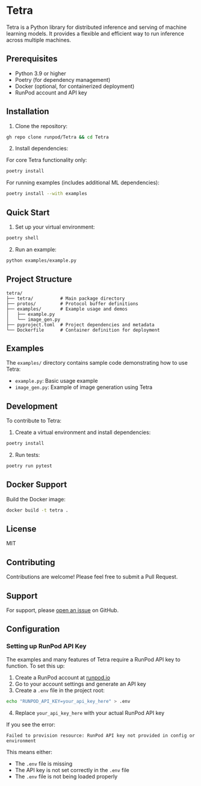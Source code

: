 # Tetra

Tetra is a Python library for distributed inference and serving of machine learning models. It provides a flexible and efficient way to run inference across multiple machines.

## Prerequisites

- Python 3.9 or higher
- Poetry (for dependency management)
- Docker (optional, for containerized deployment)
- RunPod account and API key

## Installation

1. Clone the repository:

```bash
gh repo clone runpod/Tetra && cd Tetra
```

2. Install dependencies:

For core Tetra functionality only:

```bash
poetry install
```

For running examples (includes additional ML dependencies):

```bash
poetry install --with examples
```

## Quick Start

1. Set up your virtual environment:

```bash
poetry shell
```

2. Run an example:

```bash
python examples/example.py
```

## Project Structure

```
tetra/
├── tetra/          # Main package directory
├── protos/         # Protocol buffer definitions
├── examples/       # Example usage and demos
│   ├── example.py
│   └── image_gen.py
├── pyproject.toml  # Project dependencies and metadata
└── Dockerfile      # Container definition for deployment
```

## Examples

The `examples/` directory contains sample code demonstrating how to use Tetra:

- `example.py`: Basic usage example
- `image_gen.py`: Example of image generation using Tetra

## Development

To contribute to Tetra:

1. Create a virtual environment and install dependencies:

```bash
poetry install
```

2. Run tests:

```bash
poetry run pytest
```

## Docker Support

Build the Docker image:

```bash
docker build -t tetra .
```

## License

MIT

## Contributing

Contributions are welcome! 
Please feel free to submit a Pull Request.

## Support

For support, please [open an issue](https://github.com/runpod/Tetra/issues) on GitHub.

## Configuration

### Setting up RunPod API Key

The examples and many features of Tetra require a RunPod API key to function. To set this up:

1. Create a RunPod account at [runpod.io](https://www.runpod.io)
2. Go to your account settings and generate an API key
3. Create a `.env` file in the project root:

```bash
echo "RUNPOD_API_KEY=your_api_key_here" > .env
```

4. Replace `your_api_key_here` with your actual RunPod API key

If you see the error:

```text
Failed to provision resource: RunPod API key not provided in config or environment
```

This means either:

- The `.env` file is missing
- The API key is not set correctly in the `.env` file
- The `.env` file is not being loaded properly
